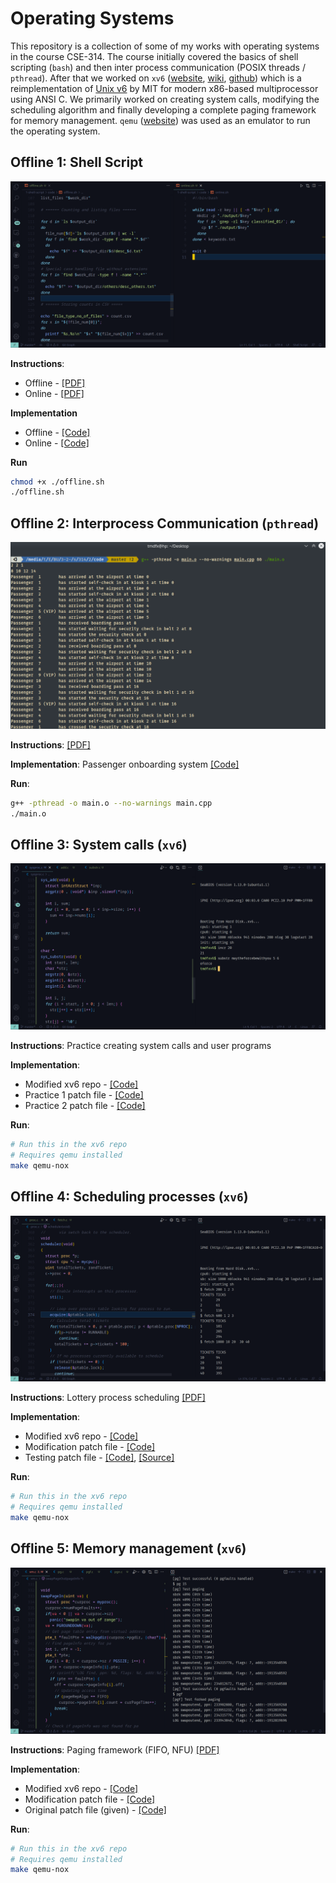 # Operating Systems

This repository is a collection of some of my works with operating systems in the course CSE-314. The course initially covered the basics of shell scripting (`bash`) and then inter process communication (POSIX threads / `pthread`). After that we worked on `xv6` ([website](https://pdos.csail.mit.edu/6.828/2022/xv6.html), [wiki](https://en.wikipedia.org/wiki/Xv6), [github](https://github.com/mit-pdos/xv6-public)) which is a reimplementation of [Unix v6](https://en.wikipedia.org/wiki/Version_6_Unix) by MIT for modern x86-based multiprocessor using ANSI C. We primarily worked on creating system calls, modifying the scheduling algorithm and finally developing a complete paging framework for memory management. `qemu` ([website](https://www.qemu.org/)) was used as an emulator to run the operating system. 

## Offline 1: Shell Script

<img src="images/1-1.png">

**Instructions**: 
- Offline - [[PDF]](/1-shell-script/instructions-offline.pdf)
- Online - [[PDF]](/1-shell-script/instructions-online.pdf)

**Implementation**
- Offline - [[Code]](/1-shell-script/code/offline.sh)
- Online - [[Code]](/1-shell-script/code/online.sh) 

**Run**
```bash
chmod +x ./offline.sh
./offline.sh
```

## Offline 2: Interprocess Communication (`pthread`)

<img src="images/2-1.png">

**Instructions**: [[PDF]](/2-pthread-ipc/instructions.pdf)

**Implementation**: Passenger onboarding system [[Code]](/2-pthread-ipc/code)

**Run**:
```bash
g++ -pthread -o main.o --no-warnings main.cpp
./main.o
```

## Offline 3: System calls (`xv6`)

<img src="images/3-1.png">

**Instructions**: Practice creating system calls and user programs

**Implementation**:
- Modified xv6 repo - [[Code]](/3-xv6-system-call/code)
- Practice 1 patch file - [[Code]](/3-xv6-system-call/practice-1.patch)
- Practice 2 patch file - [[Code]](/3-xv6-system-call/practice-2.patch)

**Run**:
```bash
# Run this in the xv6 repo
# Requires qemu installed 
make qemu-nox
```

## Offline 4: Scheduling processes (`xv6`)

<img src="images/4-1.png">

**Instructions**: Lottery process scheduling [[PDF]](/4-xv6-scheduling/instructions.pdf)

**Implementation**:
- Modified xv6 repo - [[Code]](/4-xv6-scheduling/code)
- Modification patch file - [[Code]](/4-xv6-scheduling/1705039.patch)
- Testing patch file - [[Code]](/4-xv6-scheduling/1705039_test.patch), [[Source]](https://www.cs.virginia.edu/~cr4bd/4414/S2021/lottery.html)

**Run**:
```bash
# Run this in the xv6 repo
# Requires qemu installed 
make qemu-nox
```

## Offline 5: Memory management (`xv6`)

<img src="images/5-2.png">

**Instructions**: Paging framework (FIFO, NFU) [[PDF]](/5-xv6-memory-management/instructions.pdf)

**Implementation**:
- Modified xv6 repo - [[Code]](/5-xv6-memory-management/code)
- Modification patch file - [[Code]](/5-xv6-memory-management/1705039.patch)
- Original patch file (given) - [[Code]](/5-xv6-memory-management/paging.patch)

**Run**:
```bash
# Run this in the xv6 repo
# Requires qemu installed 
make qemu-nox
```
